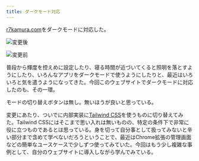 ```yaml
---
title: ダークモード対応
---
```

[r7kamura.com](https://r7kamura.com/)をダークモードに対応した。

![](https://lh4.googleusercontent.com/pLGCz3VlcnfV17A1NMWX0RiLFp2XfBfojZ7XtVvB4dlH56h-UlcRn9kt_D9CQ_AeG6YvMJ6JX7YCMJsKZ6_FOqdZtaLozTKLEQG4ZeijHYL1-tLOkRiZJZ5jHQdRLdj3pRms7EzunluxTWlQ6Q "変更後")

![](https://lh4.googleusercontent.com/OgG1--yEOG4ZTjUhWJx7uOP-1O9KwoG0Pj1wtSo1e4iExZQdzRfZXSRkJxchJRS7gv3LnDmisFaTTFo8p0kbTYIKgtxiA5SpqYJEUc3S_KZbujB0Hkf7Iq0s553ozZXxbquZUjfFXBlL5EXxOw "変更前")

普段から輝度を控えめに設定したり、寝る時間が近づいてくると照明を落とすようにしたり、いろんなアプリをダークモードで使うようにしたりと、最近はいろいろと気を遣うようになってきた。今回このウェブサイトでダークモードに対応したのも、その一環。

モードの切り替えボタンは無し。無いほうが良いと思っている。

変更にあたり、ついでに内部実装に[Tailwind CSS](https://tailwindcss.com/)を使うものに切り替えてみた。Tailwind CSSにはそこまで思い入れは無いものの、特定の条件下で非常に役に立つものであるとは思っている。身を切って自分事として扱ってみないと辛い部分まで含めて学べないだろうということで、最近はChrome拡張の管理画面などの簡単なユースケースで少しずつ使ってみていた。今回はもう少し複雑な事例として、自分のウェブサイトに導入しながら学んでみている。
